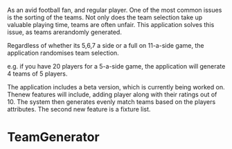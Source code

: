 
As an avid football fan, and regular player. One of the most common issues is the sorting of the teams. Not only does the team selection take up valuable playing time, teams are often unfair. This application solves this issue, as teams arerandomly generated. 

Regardless of whether its 5,6,7 a side or a full on 11-a-side game, the application randomises team selection. 

e.g. if you have 20 players for a 5-a-side game, the application will generate 4 teams of 5 players.

The application includes a beta version, which is currently being worked on. Thenew features will include, adding player along with their ratings out of 10. The system then generates evenly match teams based on the players attributes. The second new feature is a fixture list. 
# TeamGenerator
